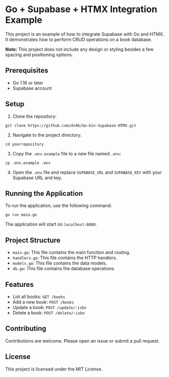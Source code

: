 # Go + Supabase + HTMX Integration Example

This project is an example of how to integrate Supabase with Go and HTMX. It demonstrates how to perform CRUD operations on a book database. 

**Note:** This project does not include any design or styling besides a few spacing and positioning options.

## Prerequisites

- Go 1.16 or later
- Supabase account

## Setup

1. Clone the repository:

`
git clone https://github.com/dn46/Go-Gin-Supabase-HTMX.git
`

2. Navigate to the project directory:

`
cd yourrepository
`

3. Copy the `.env.example` file to a new file named `.env`:

`
cp .env.example .env
`

4. Open the `.env` file and replace `SUPABASE_URL` and `SUPABASE_KEY` with your Supabase URL and key.

## Running the Application

To run the application, use the following command:

`
go run main.go
`

The application will start on `localhost:8080`.

## Project Structure

- `main.go`: This file contains the main function and routing.
- `handlers.go`: This file contains the HTTP handlers.
- `models.go`: This file contains the data models.
- `db.go`: This file contains the database operations.

## Features

- List all books: `GET /books`
- Add a new book: `POST /books`
- Update a book: `POST /update/:isbn`
- Delete a book: `POST /delete/:isbn`

## Contributing

Contributions are welcome. Please open an issue or submit a pull request.

## License

This project is licensed under the MIT License.